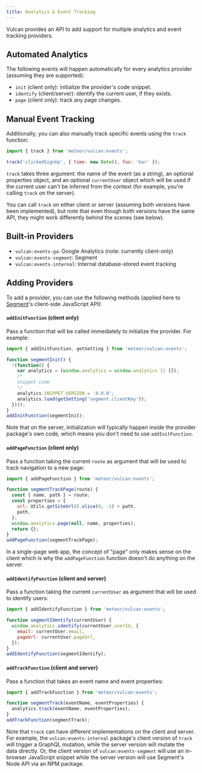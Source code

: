 ```yaml
---
title: Analytics & Event Tracking
---
```


Vulcan provides an API to add support for multiple analytics and event tracking providers.

## Automated Analytics

The following events will happen automatically for every analytics provider (assuming they are supported):

* `init` (client only): initialize the provider's code snippet.
* `identify` (client/server): identify the current user, if they exists.
* `page` (client only): track any page changes.

## Manual Event Tracking

Additionally, you can also manually track specific events using the `track` function:

```js
import { track } from 'meteor/vulcan:events';

track('clickedSignUp', { time: new Date(), foo: 'bar' });
```

`track` takes three argument: the name of the event (as a string), an optional properties object, and an optional `currentUser` object which will be used if the current user can't be inferred from the context (for example, you're calling `track` on the server).

You can call `track` on either client or server (assuming both versions have been implemented), but note that even though both versions have the same API, they might work differently behind the scenes (see below). 

## Built-in Providers

* `vulcan:events-ga`: Google Analytics (note: currently client-only)
* `vulcan:events-segment`: Segment
* `vulcan:events-internal`: Internal database-stored event tracking

## Adding Providers

To add a provider, you can use the following methods (applied here to [Segment](https://segment.com/)'s client-side JavaScript API):

#### `addInitFunction` (client only)

Pass a function that will be called immediately to initialize the provider. For example:

```js
import { addInitFunction, getSetting } from 'meteor/vulcan:events';

function segmentInit() {
  !(function() {
    var analytics = (window.analytics = window.analytics || []);
    /*
    snippet code
    */
    analytics.SNIPPET_VERSION = '4.0.0';
    analytics.load(getSetting('segment.clientKey'));
  })();
}
addInitFunction(segmentInit);
```

Note that on the server, initialization will typically happen inside the provider package's own code, which means you don't need to use `addInitFunction`. 

#### `addPageFunction`  (client only)

Pass a function taking the current `route` as argument that will be used to track navigation to a new page:

```js
import { addPageFunction } from 'meteor/vulcan:events';

function segmentTrackPage(route) {
  const { name, path } = route;
  const properties = {
    url: Utils.getSiteUrl().slice(0, -1) + path,
    path,
  };
  window.analytics.page(null, name, properties);
  return {};
}
addPageFunction(segmentTrackPage);
```

In a single-page web app, the concept of "page" only makes sense on the client which is why the `addPageFunction` function doesn't do anything on the server. 

#### `addIdentifyFunction` (client and server)

Pass a function taking the current `currentUser` as argument that will be used to identify users:

```js
import { addIdentifyFunction } from 'meteor/vulcan:events';

function segmentIdentify(currentUser) {
  window.analytics.identify(currentUser.userId, {
    email: currentUser.email,
    pageUrl: currentUser.pageUrl,
  });
}
addIdentifyFunction(segmentIdentify);
```

#### `addTrackFunction` (client and server)

Pass a function that takes an event name and event properties:

```js
import { addTrackFunction } from 'meteor/vulcan:events';

function segmentTrack(eventName, eventProperties) {
  analytics.track(eventName, eventProperties);
}
addTrackFunction(segmentTrack);
```

Note that `track` can have different implementations on the client and server. For example, the `vulcan:events-internal` package's client version of `track` will trigger a GraphQL mutation, while the server version will mutate the data directly. Or, the client version of `vulcan:events-segment` will use an in-browser JavaScript snippet while the server version will use Segment's Node API via an NPM package.

